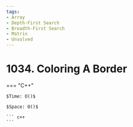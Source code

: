 ```yaml
---
tags:
- Array
- Depth-First Search
- Breadth-First Search
- Matrix
- Unsolved
---
```



# 1034. Coloring A Border

=== "C++"

    $Time: O()$

    $Space: O()$

    ``` c++
    ```